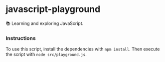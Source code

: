 # javascript-playground

📚 Learning and exploring JavaScript.

### Instructions

To use this script, install the dependencies with `npm install`. Then execute the script with `node src/playground.js`.
